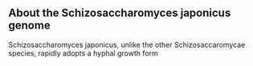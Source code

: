 About the Schizosaccharomyces japonicus genome
----------------------------------------------

Schizosaccharomyces japonicus, unlike the other Schizosaccaromycae
species, rapidly adopts a hyphal growth form
